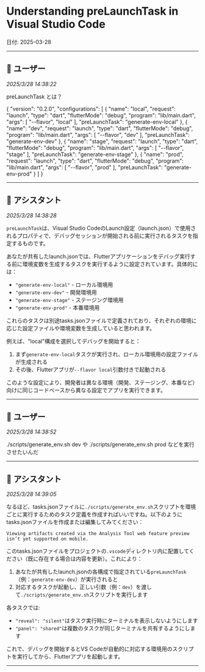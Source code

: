 # Understanding preLaunchTask in Visual Studio Code

日付: 2025-03-28

---

## 👤 ユーザー
*2025/3/28 14:38:22*

preLaunchTask とは？

{
    "version": "0.2.0",
    "configurations": \[
        {
            "name": "local",
            "request": "launch",
            "type": "dart",
            "flutterMode": "debug",
            "program": "lib/main.dart",
            "args": \[
                "--flavor",
                "local"
            \],
            "preLaunchTask": "generate-env-local"
        },
        {
            "name": "dev",
            "request": "launch",
            "type": "dart",
            "flutterMode": "debug",
            "program": "lib/main.dart",
            "args": \[
                "--flavor",
                "dev"
            \],
            "preLaunchTask": "generate-env-dev"
        },
        {
            "name": "stage",
            "request": "launch",
            "type": "dart",
            "flutterMode": "debug",
            "program": "lib/main.dart",
            "args": \[
                "--flavor",
                "stage"
            \],
            "preLaunchTask": "generate-env-stage"
        },
        {
            "name": "prod",
            "request": "launch",
            "type": "dart",
            "flutterMode": "debug",
            "program": "lib/main.dart",
            "args": \[
                "--flavor",
                "prod"
            \],
            "preLaunchTask": "generate-env-prod"
        }
    \]
}

---

## 🤖 アシスタント
*2025/3/28 14:38:28*

`preLaunchTask`は、Visual Studio CodeのLaunch設定（launch.json）で使用されるプロパティで、デバッグセッションが開始される前に実行されるタスクを指定するものです。

あなたが共有したlaunch.jsonでは、Flutterアプリケーションをデバッグ実行する前に環境変数を生成するタスクを実行するように設定されています。具体的には：

- `"generate-env-local"` - ローカル環境用
- `"generate-env-dev"` - 開発環境用
- `"generate-env-stage"` - ステージング環境用
- `"generate-env-prod"` - 本番環境用

これらのタスクは別途tasks.jsonファイルで定義されており、それぞれの環境に応じた設定ファイルや環境変数を生成していると思われます。

例えば、"local"構成を選択してデバッグを開始すると：
1. まず`generate-env-local`タスクが実行され、ローカル環境用の設定ファイルが生成される
2. その後、Flutterアプリが`--flavor local`引数付きで起動される

このような設定により、開発者は異なる環境（開発、ステージング、本番など）向けに同じコードベースから異なる設定でアプリを実行できます。

---

## 👤 ユーザー
*2025/3/28 14:38:52*

./scripts/generate\_env.sh dev や ./scripts/generate\_env.sh prod などを実行させたいんだ

---

## 🤖 アシスタント
*2025/3/28 14:39:05*

なるほど、tasks.jsonファイルに`./scripts/generate_env.sh`スクリプトを環境ごとに実行するためのタスク定義を作成すればいいですね。以下のようにtasks.jsonファイルを作成または編集してみてください：
```
Viewing artifacts created via the Analysis Tool web feature preview isn’t yet supported on mobile.
```



このtasks.jsonファイルをプロジェクトの`.vscode`ディレクトリ内に配置してください（既に存在する場合は内容を更新）。これにより：

1. あなたが共有したlaunch.jsonの各構成で指定されている`preLaunchTask`（例：`generate-env-dev`）が実行されると
2. 対応するタスクが起動し、正しい引数（例：`dev`）を渡して`./scripts/generate_env.sh`スクリプトを実行します

各タスクでは:
- `"reveal": "silent"`はタスク実行時にターミナルを表示しないようにします
- `"panel": "shared"`は複数のタスクが同じターミナルを共有するようにします

これで、デバッグを開始するとVS Codeが自動的に対応する環境用のスクリプトを実行してから、Flutterアプリを起動します。

---
